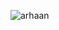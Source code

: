 ![arhaan](https://github.com/arhaanjafrii/arhaanjafrii/blob/1505d912b03404aa7162caac7515f2953cdbce05/arhaan.png)
